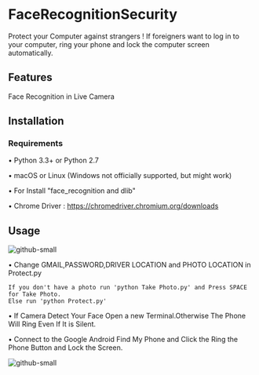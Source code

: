 # FaceRecognitionSecurity
Protect your Computer against strangers ! If foreigners want to log in to your computer, ring your phone and lock the computer screen automatically.
## Features

Face Recognition in Live Camera


## Installation
### Requirements
• Python 3.3+ or Python 2.7

• macOS or Linux (Windows not officially supported, but might work)

• For Install "face_recognition and dlib" 

• Chrome Driver : https://chromedriver.chromium.org/downloads

## Usage
![github-small](obama.png)

• Change GMAIL,PASSWORD,DRIVER LOCATION and PHOTO LOCATION in Protect.py 

```
If you don't have a photo run 'python Take Photo.py' and Press SPACE for Take Photo.
Else run 'python Protect.py'
```

• If Camera Detect Your Face Open a new Terminal.Otherwise The Phone Will Ring Even If It is Silent.

• Connect to the Google Android Find My Phone and Click the Ring the Phone Button and Lock the Screen.

![github-small](phone.png)



